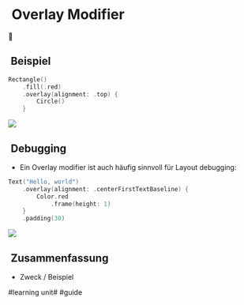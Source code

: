 #  Overlay Modifier
👻
##  Beispiel

```swift
Rectangle()
    .fill(.red)
    .overlay(alignment: .top) {
        Circle()
    }
```

![][image-1]

##  Debugging
- Ein Overlay modifier ist auch häufig sinnvoll für Layout debugging:

```swift
Text("Hello, world")
    .overlay(alignment: .centerFirstTextBaseline) {
        Color.red
            .frame(height: 1)
    }
    .padding(30)
```

![][image-2]
##  Zusammenfassung
- Zweck / Beispiel

[image-1]:	assets/Bildschirm%C2%ADfoto%202023-05-08%20um%2008.16.46.png
[image-2]:	assets/Bildschirmfoto%202024-03-23%20um%2007.32.13.png

#learning unit# #guide